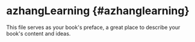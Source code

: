 # azhangLearning {#azhanglearning}

This file serves as your book&#039;s preface, a great place to describe your book&#039;s content and ideas.